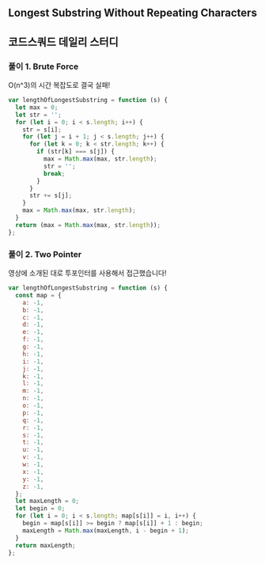 ## Longest Substring Without Repeating Characters

## 코드스쿼드 데일리 스터디

### 풀이 1. Brute Force

O(n^3)의 시간 복잡도로 결국 실패!

```js
var lengthOfLongestSubstring = function (s) {
  let max = 0;
  let str = '';
  for (let i = 0; i < s.length; i++) {
    str = s[i];
    for (let j = i + 1; j < s.length; j++) {
      for (let k = 0; k < str.length; k++) {
        if (str[k] === s[j]) {
          max = Math.max(max, str.length);
          str = '';
          break;
        }
      }
      str += s[j];
    }
    max = Math.max(max, str.length);
  }
  return (max = Math.max(max, str.length));
};
```

### 풀이 2. Two Pointer

영상에 소개된 대로 투포인터를 사용해서 접근했습니다!

```js
var lengthOfLongestSubstring = function (s) {
  const map = {
    a: -1,
    b: -1,
    c: -1,
    d: -1,
    e: -1,
    f: -1,
    g: -1,
    h: -1,
    i: -1,
    j: -1,
    k: -1,
    l: -1,
    m: -1,
    n: -1,
    o: -1,
    p: -1,
    q: -1,
    r: -1,
    s: -1,
    t: -1,
    u: -1,
    v: -1,
    w: -1,
    x: -1,
    y: -1,
    z: -1,
  };
  let maxLength = 0;
  let begin = 0;
  for (let i = 0; i < s.length; map[s[i]] = i, i++) {
    begin = map[s[i]] >= begin ? map[s[i]] + 1 : begin;
    maxLength = Math.max(maxLength, i - begin + 1);
  }
  return maxLength;
};
```
